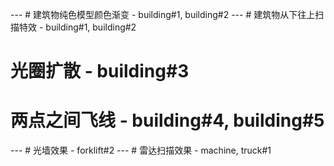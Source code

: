 --- # 建筑物纯色模型颜色渐变 - building#1, building#2
--- # 建筑物从下往上扫描特效 - building#1, building#2
# 光圈扩散 - building#3
# 两点之间飞线 - building#4, building#5
--- # 光墙效果 - forklift#2
--- # 雷达扫描效果 - machine, truck#1